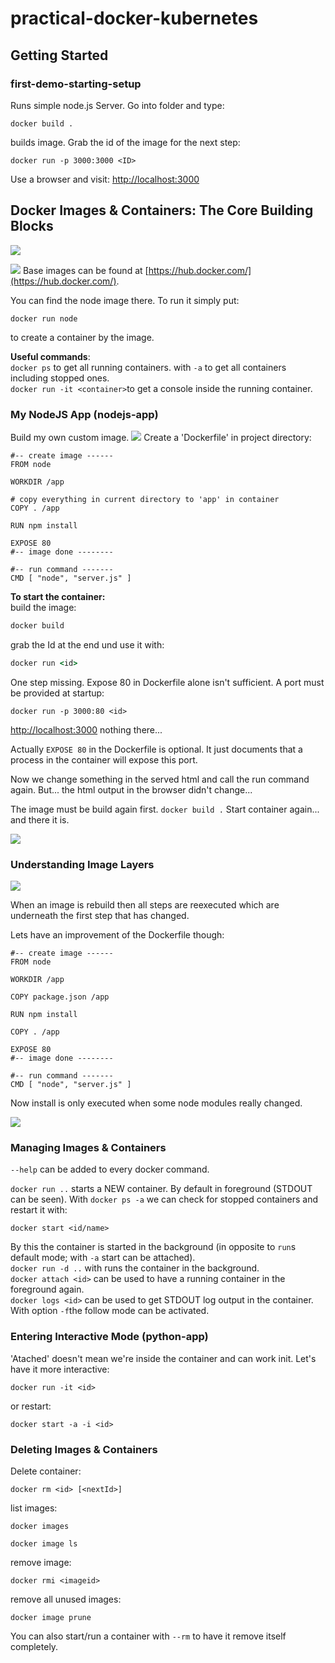 # practical-docker-kubernetes
## Getting Started
### first-demo-starting-setup
Runs simple node.js Server. Go into folder and type:
```
docker build .
```
builds image. Grab the id of the image for the next step:
```
docker run -p 3000:3000 <ID>
```
Use a browser and visit: [http://localhost:3000](http://localhost:3000)

## Docker Images & Containers: The Core Building Blocks

![](image&container1.png) 

![](image&container2.png) 
Base images can be found at [https://hub.docker.com/](https://hub.docker.com/).

You can find the node image there.
To run it simply put:
```
docker run node
```
to create a container by the image.

**Useful commands**:  
`docker ps` to get all running containers. with `-a` to get all containers including stopped ones.  
`docker run -it <container>`to get a console inside the running container.

### My NodeJS App (nodejs-app)
Build my own custom image.
![](a-nodejs-app1.png)
Create a 'Dockerfile' in project directory:
```docker
#-- create image ------
FROM node

WORKDIR /app

# copy everything in current directory to 'app' in container
COPY . /app

RUN npm install

EXPOSE 80
#-- image done --------

#-- run command -------
CMD [ "node", "server.js" ]
```
**To start the container:**  
build the image:
```cmd
docker build
```
grab the Id at the end und use it with:
```cmd
docker run <id>
```
One step missing. Expose 80 in Dockerfile alone isn't sufficient. A port must be provided at startup:
```
docker run -p 3000:80 <id>
```
[http://localhost:3000](http://localhost:3000/)
nothing there...

Actually `EXPOSE 80` in the Dockerfile is optional. It just documents that a process in the container will expose this port.

Now we change something in the served html and call the run command again. But... the html output in the browser didn't change...

The image must be build again first. `docker build .`
Start container again... and there it is.

![](a-nodejs-app-2.png)

### Understanding Image Layers 

![](image-layers-1.png)

When an image is rebuild then all steps are reexecuted which are underneath the first step that has changed.

Lets have an improvement of the Dockerfile though:
```docker
#-- create image ------
FROM node

WORKDIR /app

COPY package.json /app

RUN npm install

COPY . /app

EXPOSE 80
#-- image done --------

#-- run command -------
CMD [ "node", "server.js" ]
```
Now install is only executed when some node modules really changed.

![](summary-1.png)

### Managing Images & Containers

`--help` can be added to every docker command.

`docker run ..` starts a NEW container. By default in foreground (STDOUT can be seen).
With `docker ps -a` we can check for stopped containers and restart it with:
```
docker start <id/name>
```
By this the container is started in the background (in opposite to `run`s default mode; with `-a` start can be attached).  
`docker run -d ..` with runs the container in the background.  
`docker attach <id>` can be used to have a running container in the foreground again.  
`docker logs <id>` can be used to get STDOUT log output in the container. With option `-f`the follow mode can be activated.

### Entering Interactive Mode (python-app)
'Atached' doesn't mean we're inside the container and can work init. Let's have it more interactive:
```
docker run -it <id>
```
or restart:
```
docker start -a -i <id>
```
### Deleting Images & Containers
Delete container:
```
docker rm <id> [<nextId>]
```
list images:
```
docker images 

docker image ls
```
remove image:
```
docker rmi <imageid>
```
remove all unused images:
```
docker image prune
```
You can also start/run a container with `--rm` to have it remove itself completely.



